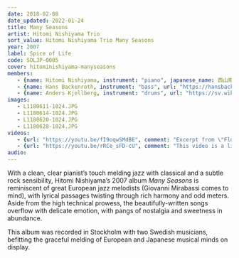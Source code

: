 ```yaml
---
date: 2018-02-08
date_updated: 2022-01-24
title: Many Seasons
artist: Hitomi Nishiyama Trio
sort_value: Hitomi Nishiyama Trio Many Seasons
year: 2007
label: Spice of Life
code: SOLJP-0005
cover: hitominishiyama-manyseasons
members: 
   - {name: Hitomi Nishiyama, instrument: "piano", japanese_name: 西山瞳, url: "http://hitominishiyama.net"}
   - {name: Hans Backenroth, instrument: "bass", url: "https://hansbackenroth.com/"}
   - {name: Anders Kjellberg, instrument: "drums", url: "https://sv.wikipedia.org/wiki/Anders_Kjellberg_(musiker)"}
images:
   - L1180611-1024.JPG
   - L1180614-1024.JPG
   - L1180620-1024.JPG
   - L1180628-1024.JPG
videos: 
   - {url: "https://youtu.be/fI9oqwSMdBE", comment: "Excerpt from \"Flood\", which opens this album"}
   - {url: "https://youtu.be/rRCe_sFD-cU", comment: "This video is a live performance of Nishiyama's original song \"SAKIRA\", track 3 from this album"}
audio:
---
```

With a clean, clear pianist’s touch melding jazz with classical and a subtle rock sensibility, Hitomi Nishiyama’s 2007 album *Many Seasons* is reminiscent of great European jazz melodists (Giovanni Mirabassi comes to mind), with lyrical passages twisting through rich harmony and odd meters. Aside from the high technical prowess, the beautifully-written songs overflow with delicate emotion, with pangs of nostalgia and sweetness in abundance.

This album was recorded in Stockholm with two Swedish musicians, befitting the graceful melding of European and Japanese musical minds on display.